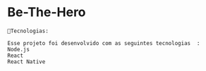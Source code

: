 # Be-The-Hero 
    🚀Tecnologias:
    
    Esse projeto foi desenvolvido com as seguintes tecnologias  :
    Node.js
    React
    React Native
